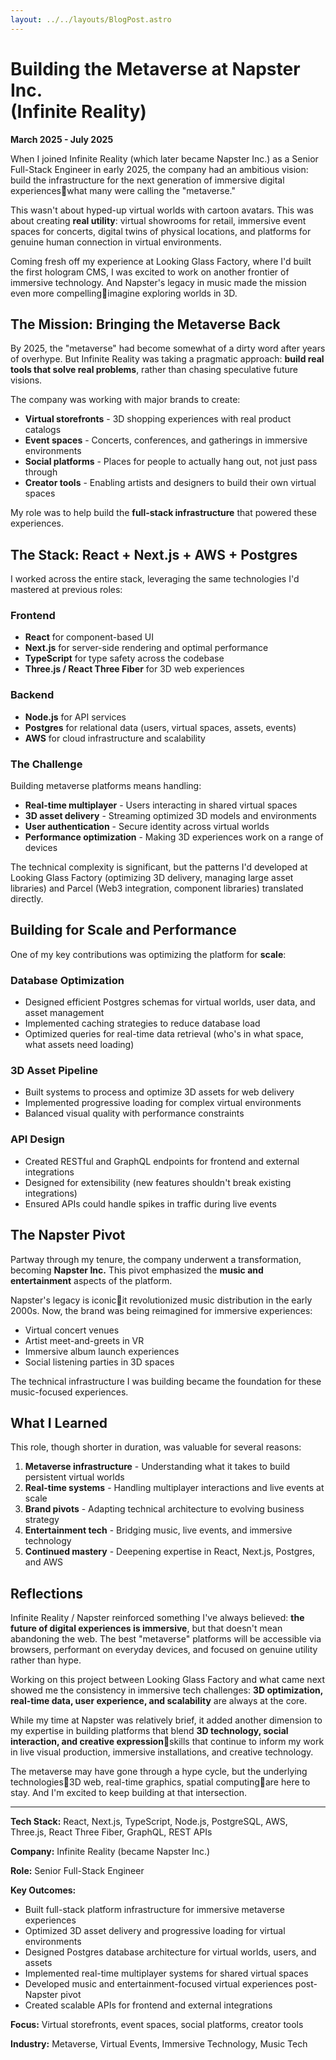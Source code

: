 ```yaml
---
layout: ../../layouts/BlogPost.astro
---
```


# Building the Metaverse at Napster Inc. <br> (Infinite Reality)

**March 2025 - July 2025**

When I joined Infinite Reality (which later became Napster Inc.) as a Senior Full-Stack Engineer in early 2025, the company had an ambitious vision: build the infrastructure for the next generation of immersive digital experienceswhat many were calling the "metaverse."

This wasn't about hyped-up virtual worlds with cartoon avatars. This was about creating **real utility**: virtual showrooms for retail, immersive event spaces for concerts, digital twins of physical locations, and platforms for genuine human connection in virtual environments.

Coming fresh off my experience at Looking Glass Factory, where I'd built the first hologram CMS, I was excited to work on another frontier of immersive technology. And Napster's legacy in music made the mission even more compellingimagine exploring worlds in 3D.

## The Mission: Bringing the Metaverse Back

By 2025, the "metaverse" had become somewhat of a dirty word after years of overhype. But Infinite Reality was taking a pragmatic approach: **build real tools that solve real problems**, rather than chasing speculative future visions.

The company was working with major brands to create:

- **Virtual storefronts** - 3D shopping experiences with real product catalogs
- **Event spaces** - Concerts, conferences, and gatherings in immersive environments
- **Social platforms** - Places for people to actually hang out, not just pass through
- **Creator tools** - Enabling artists and designers to build their own virtual spaces

My role was to help build the **full-stack infrastructure** that powered these experiences.

## The Stack: React + Next.js + AWS + Postgres

I worked across the entire stack, leveraging the same technologies I'd mastered at previous roles:

### Frontend

- **React** for component-based UI
- **Next.js** for server-side rendering and optimal performance
- **TypeScript** for type safety across the codebase
- **Three.js / React Three Fiber** for 3D web experiences

### Backend

- **Node.js** for API services
- **Postgres** for relational data (users, virtual spaces, assets, events)
- **AWS** for cloud infrastructure and scalability

### The Challenge

Building metaverse platforms means handling:

- **Real-time multiplayer** - Users interacting in shared virtual spaces
- **3D asset delivery** - Streaming optimized 3D models and environments
- **User authentication** - Secure identity across virtual worlds
- **Performance optimization** - Making 3D experiences work on a range of devices

The technical complexity is significant, but the patterns I'd developed at Looking Glass Factory (optimizing 3D delivery, managing large asset libraries) and Parcel (Web3 integration, component libraries) translated directly.

## Building for Scale and Performance

One of my key contributions was optimizing the platform for **scale**:

### Database Optimization

- Designed efficient Postgres schemas for virtual worlds, user data, and asset management
- Implemented caching strategies to reduce database load
- Optimized queries for real-time data retrieval (who's in what space, what assets need loading)

### 3D Asset Pipeline

- Built systems to process and optimize 3D assets for web delivery
- Implemented progressive loading for complex virtual environments
- Balanced visual quality with performance constraints

### API Design

- Created RESTful and GraphQL endpoints for frontend and external integrations
- Designed for extensibility (new features shouldn't break existing integrations)
- Ensured APIs could handle spikes in traffic during live events

## The Napster Pivot

Partway through my tenure, the company underwent a transformation, becoming **Napster Inc.** This pivot emphasized the **music and entertainment** aspects of the platform.

Napster's legacy is iconicit revolutionized music distribution in the early 2000s. Now, the brand was being reimagined for immersive experiences:

- Virtual concert venues
- Artist meet-and-greets in VR
- Immersive album launch experiences
- Social listening parties in 3D spaces

The technical infrastructure I was building became the foundation for these music-focused experiences.

## What I Learned

This role, though shorter in duration, was valuable for several reasons:

1. **Metaverse infrastructure** - Understanding what it takes to build persistent virtual worlds
2. **Real-time systems** - Handling multiplayer interactions and live events at scale
3. **Brand pivots** - Adapting technical architecture to evolving business strategy
4. **Entertainment tech** - Bridging music, live events, and immersive technology
5. **Continued mastery** - Deepening expertise in React, Next.js, Postgres, and AWS

## Reflections

Infinite Reality / Napster reinforced something I've always believed: **the future of digital experiences is immersive**, but that doesn't mean abandoning the web. The best "metaverse" platforms will be accessible via browsers, performant on everyday devices, and focused on genuine utility rather than hype.

Working on this project between Looking Glass Factory and what came next showed me the consistency in immersive tech challenges: **3D optimization, real-time data, user experience, and scalability** are always at the core.

While my time at Napster was relatively brief, it added another dimension to my expertise in building platforms that blend **3D technology, social interaction, and creative expression**skills that continue to inform my work in live visual production, immersive installations, and creative technology.

The metaverse may have gone through a hype cycle, but the underlying technologies3D web, real-time graphics, spatial computingare here to stay. And I'm excited to keep building at that intersection.

---

**Tech Stack:** React, Next.js, TypeScript, Node.js, PostgreSQL, AWS, Three.js, React Three Fiber, GraphQL, REST APIs

**Company:** Infinite Reality (became Napster Inc.)

**Role:** Senior Full-Stack Engineer

**Key Outcomes:**

- Built full-stack platform infrastructure for immersive metaverse experiences
- Optimized 3D asset delivery and progressive loading for virtual environments
- Designed Postgres database architecture for virtual worlds, users, and assets
- Implemented real-time multiplayer systems for shared virtual spaces
- Developed music and entertainment-focused virtual experiences post-Napster pivot
- Created scalable APIs for frontend and external integrations

**Focus:** Virtual storefronts, event spaces, social platforms, creator tools

**Industry:** Metaverse, Virtual Events, Immersive Technology, Music Tech
